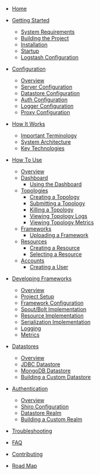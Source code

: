 * [Home](Home)

* [Getting Started](Getting-Started)
  * [System Requirements](Getting-Started#system-requirements)
  * [Building the Project](Getting-Started#building-the-project)
  * [Installation](Getting-Started#installation)
  * [Startup](Getting-Started#startup)
  * [Logstash Configuration](Getting-Started#logstash-configuration-optional)

* [Configuration](Configuration)
  * [Overview](Configuration#overview)
  * [Server Configuration](Configuration#server-configuration)
  * [Datastore Configuration](Configuration#datastore-configuration)
  * [Auth Configuration](Configuration#auth-configuration)
  * [Logger Configuration](Configuration#logger-configuration)
  * [Proxy Configuration](Configuration#proxy-configuration)

* [How It Works](How-It-Works)
  * [Important Terminology](How-It-Works#important-terminology)
  * [System Architecture](How-It-Works#system-architecture)
  * [Key Technologies](How-It-Works#key-technologies)

* [How To Use](How-To-Use)
  * [Overview](How-To-Use#overview)
  * [Dashboard]()
    * [Using the Dashboard]()
  * [Topologies]()
    * [Creating a Topology]()
    * [Submitting a Topology]()
    * [Killing a Topology]()
    * [Viewing Topology Logs]()
    * [Viewing Topology Metrics]()
  * [Frameworks]()
    * [Uploading a Framework]()
  * [Resources]()
    * [Creating a Resource]()
    * [Selecting a Resource]()
  * [Accounts]()
    * [Creating a User]()

* [Developing Frameworks](Developing-Frameworks)
  * [Overview](Developing-Frameworks#overview)
  * [Project Setup]()
  * [Framework Configuration]()
  * [Spout/Bolt Implementation]()
  * [Resource Implementation]()
  * [Serialization Implementation]()
  * [Logging]()
  * [Metrics]()

* [Datastores](Datastores)
  * [Overview](Datastores#overview)
  * [JDBC Datastore](Datastores#jdbc-datastore)
  * [MongoDB Datastore](Datastores#mongodb-datastore)
  * [Building a Custom Datastore](Datastores#creating-a-custom-datastore)

* [Authentication](Authentication)
  * [Overview](Authentication#overview)
  * [Shiro Configuration](Authentication#shiro-configuration)
  * [Datastore Realm](Authentication#datastore-realm)
  * [Building a Custom Realm](Authentication#building-a-custom-realm)

* [Troubleshooting](Troubleshooting)

* [FAQ](FAQ)

* [Contributing](Contributing)

* [Road Map](Road-Map)